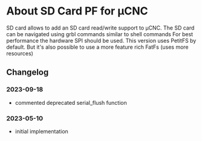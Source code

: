 # About SD Card PF for µCNC

SD card allows to add an SD card read/write support to µCNC.
The SD card can be navigated using grbl commands similar to shell commands
For best performance the hardware SPI should be used.
This version uses PetitFS by default. But it's also possible to use a more feature rich FatFs (uses more resources)

## Changelog

### 2023-09-18

- commented deprecated serial_flush function

### 2023-05-10

- initial implementation
